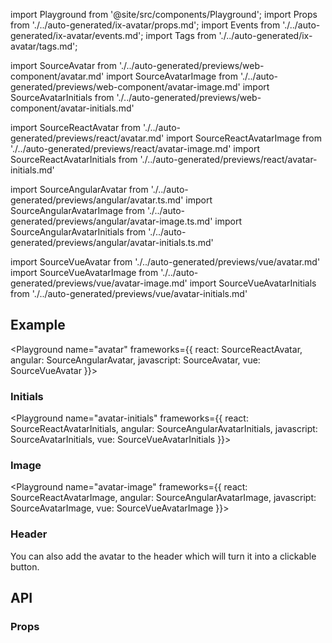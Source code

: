 import Playground from '@site/src/components/Playground';
import Props from './../auto-generated/ix-avatar/props.md';
import Events from './../auto-generated/ix-avatar/events.md';
import Tags from './../auto-generated/ix-avatar/tags.md';

import SourceAvatar from './../auto-generated/previews/web-component/avatar.md'
import SourceAvatarImage from './../auto-generated/previews/web-component/avatar-image.md'
import SourceAvatarInitials from './../auto-generated/previews/web-component/avatar-initials.md'

import SourceReactAvatar from './../auto-generated/previews/react/avatar.md'
import SourceReactAvatarImage from './../auto-generated/previews/react/avatar-image.md'
import SourceReactAvatarInitials from './../auto-generated/previews/react/avatar-initials.md'

import SourceAngularAvatar from './../auto-generated/previews/angular/avatar.ts.md'
import SourceAngularAvatarImage from './../auto-generated/previews/angular/avatar-image.ts.md'
import SourceAngularAvatarInitials from './../auto-generated/previews/angular/avatar-initials.ts.md'

import SourceVueAvatar from './../auto-generated/previews/vue/avatar.md'
import SourceVueAvatarImage from './../auto-generated/previews/vue/avatar-image.md'
import SourceVueAvatarInitials from './../auto-generated/previews/vue/avatar-initials.md'

## Example

<Playground
name="avatar"
frameworks={{
  react: SourceReactAvatar,
  angular: SourceAngularAvatar,
  javascript: SourceAvatar,
  vue: SourceVueAvatar
}}>
</Playground>

### Initials

<Playground
name="avatar-initials"
frameworks={{
  react: SourceReactAvatarInitials,
  angular: SourceAngularAvatarInitials,
  javascript: SourceAvatarInitials,
  vue: SourceVueAvatarInitials
}}>
</Playground>

### Image

<Playground
name="avatar-image"
frameworks={{
  react: SourceReactAvatarImage,
  angular: SourceAngularAvatarImage,
  javascript: SourceAvatarImage,
  vue: SourceVueAvatarImage
}}>
</Playground>

### Header

You can also add the avatar to the header which will turn it into a clickable button.

<Playground name="application-header" examplesByName noMargin height="21rem"></Playground>

## API

### Props

<Props />
